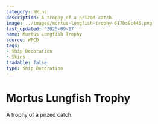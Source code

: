 ```yaml
---
category: Skins
description: A trophy of a prized catch.
image: ../images/mortus-lungfish-trophy-617ba9c445.png
last_updated: '2025-09-17'
name: Mortus Lungfish Trophy
source: WFCD
tags:
- Ship Decoration
- Skins
tradable: false
type: Ship Decoration
---
```


# Mortus Lungfish Trophy

A trophy of a prized catch.

